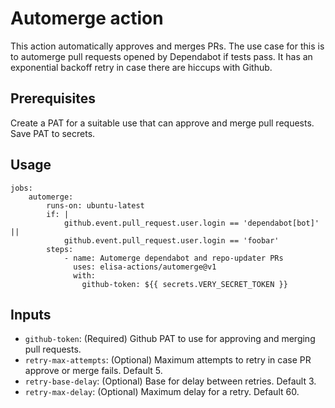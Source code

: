 # Automerge action

This action automatically approves and merges PRs. The use case for this is to automerge pull requests opened by Dependabot if tests pass. It has an exponential backoff retry in case there are hiccups with Github.

## Prerequisites

Create a PAT for a suitable use that can approve and merge pull requests. Save PAT to secrets.

## Usage

    jobs:
        automerge:
            runs-on: ubuntu-latest
            if: |
                github.event.pull_request.user.login == 'dependabot[bot]' ||
                github.event.pull_request.user.login == 'foobar'
            steps:
                - name: Automerge dependabot and repo-updater PRs
                  uses: elisa-actions/automerge@v1
                  with:
                    github-token: ${{ secrets.VERY_SECRET_TOKEN }}

## Inputs

- `github-token`: (Required) Github PAT to use for approving and merging pull requests.
- `retry-max-attempts`: (Optional) Maximum attempts to retry in case PR approve or merge fails. Default 5.
- `retry-base-delay`: (Optional) Base for delay between retries. Default 3.
- `retry-max-delay`: (Optional) Maximum delay for a retry. Default 60.

